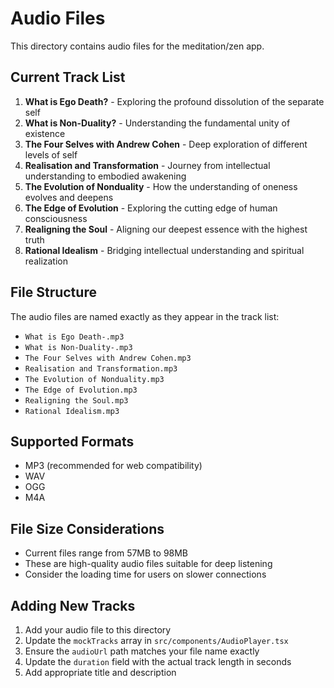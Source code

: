 # Audio Files

This directory contains audio files for the meditation/zen app.

## Current Track List

1. **What is Ego Death?** - Exploring the profound dissolution of the separate self
2. **What is Non-Duality?** - Understanding the fundamental unity of existence
3. **The Four Selves with Andrew Cohen** - Deep exploration of different levels of self
4. **Realisation and Transformation** - Journey from intellectual understanding to embodied awakening
5. **The Evolution of Nonduality** - How the understanding of oneness evolves and deepens
6. **The Edge of Evolution** - Exploring the cutting edge of human consciousness
7. **Realigning the Soul** - Aligning our deepest essence with the highest truth
8. **Rational Idealism** - Bridging intellectual understanding and spiritual realization

## File Structure

The audio files are named exactly as they appear in the track list:
- `What is Ego Death-.mp3`
- `What is Non-Duality-.mp3`
- `The Four Selves with Andrew Cohen.mp3`
- `Realisation and Transformation.mp3`
- `The Evolution of Nonduality.mp3`
- `The Edge of Evolution.mp3`
- `Realigning the Soul.mp3`
- `Rational Idealism.mp3`

## Supported Formats

- MP3 (recommended for web compatibility)
- WAV
- OGG
- M4A

## File Size Considerations

- Current files range from 57MB to 98MB
- These are high-quality audio files suitable for deep listening
- Consider the loading time for users on slower connections

## Adding New Tracks

1. Add your audio file to this directory
2. Update the `mockTracks` array in `src/components/AudioPlayer.tsx`
3. Ensure the `audioUrl` path matches your file name exactly
4. Update the `duration` field with the actual track length in seconds
5. Add appropriate title and description 